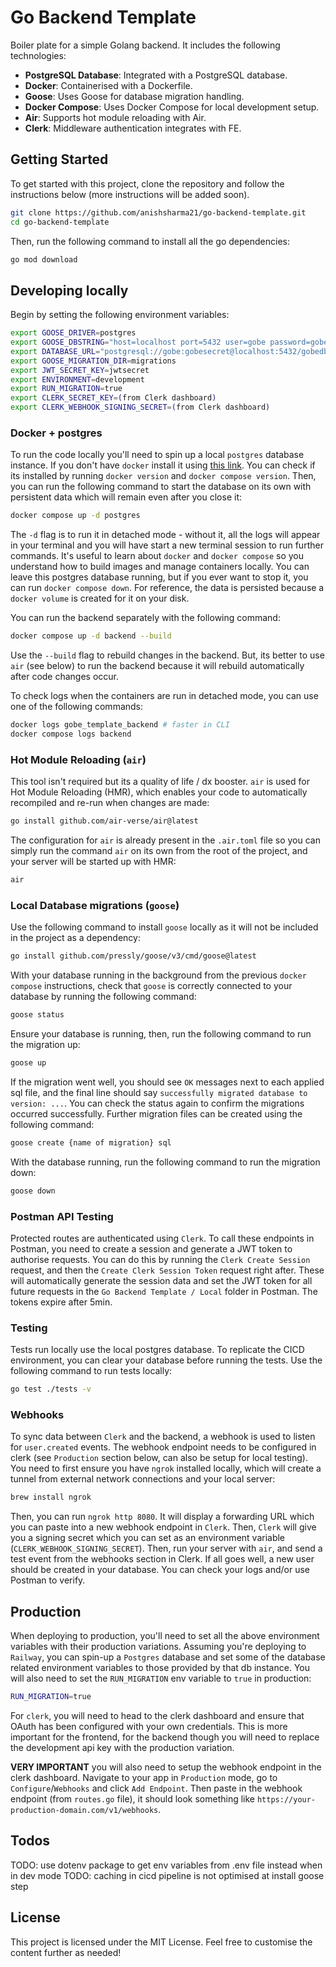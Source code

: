 # Go Backend Template

Boiler plate for a simple Golang backend. It includes the following technologies:

- **PostgreSQL Database**: Integrated with a PostgreSQL database.
- **Docker**: Containerised with a Dockerfile.
- **Goose**: Uses Goose for database migration handling.
- **Docker Compose**: Uses Docker Compose for local development setup.
- **Air**: Supports hot module reloading with Air.
- **Clerk**: Middleware authentication integrates with FE.

## Getting Started

To get started with this project, clone the repository and follow the instructions below (more instructions will be added soon).

```bash
git clone https://github.com/anishsharma21/go-backend-template.git
cd go-backend-template
```

Then, run the following command to install all the go dependencies:

```bash
go mod download
```

## Developing locally

Begin by setting the following environment variables:

```bash
export GOOSE_DRIVER=postgres
export GOOSE_DBSTRING="host=localhost port=5432 user=gobe password=gobesecret dbname=gobedb sslmode=disable"
export DATABASE_URL="postgresql://gobe:gobesecret@localhost:5432/gobedb?sslmode=disable"
export GOOSE_MIGRATION_DIR=migrations
export JWT_SECRET_KEY=jwtsecret
export ENVIRONMENT=development
export RUN_MIGRATION=true
export CLERK_SECRET_KEY=(from Clerk dashboard)
export CLERK_WEBHOOK_SIGNING_SECRET=(from Clerk dashboard)
```

### Docker + postgres

To run the code locally you'll need to spin up a local `postgres` database instance. If you don't have `docker` install it using [this link](https://docs.docker.com/desktop/). You can check if its installed by running `docker version` and `docker compose version`. Then, you can run the following command to start the database on its own with persistent data which will remain even after you close it:

```bash
docker compose up -d postgres
```

The `-d` flag is to run it in detached mode - without it, all the logs will appear in your terminal and you will have start a new terminal session to run further commands. It's useful to learn about `docker` and `docker compose` so you understand how to build images and manage containers locally. You can leave this postgres database running, but if you ever want to stop it, you can run `docker compose down`. For reference, the data is persisted because a `docker volume` is created for it on your disk.

You can run the backend separately with the following command:

```bash
docker compose up -d backend --build
```

Use the `--build` flag to rebuild changes in the backend. But, its better to use `air` (see below) to run the backend because it will rebuild automatically after code changes occur.

To check logs when the containers are run in detached mode, you can use one of the following commands:

```bash
docker logs gobe_template_backend # faster in CLI
docker compose logs backend
```

### Hot Module Reloading (`air`)

This tool isn't required but its a quality of life / dx booster. `air` is used for Hot Module Reloading (HMR), which enables your code to automatically recompiled and re-run when changes are made:

```bash
go install github.com/air-verse/air@latest
```

The configuration for `air` is already present in the `.air.toml` file so you can simply run the command `air` on its own from the root of the project, and your server will be started up with HMR:

```bash
air
```

### Local Database migrations (`goose`)

Use the following command to install `goose` locally as it will not be included in the project as a dependency:

```bash
go install github.com/pressly/goose/v3/cmd/goose@latest
```

With your database running in the background from the previous `docker compose` instructions, check that `goose` is correctly connected to your database by running the following command:

```bash
goose status
```

Ensure your database is running, then, run the following command to run the migration up:

```bash
goose up
```

If the migration went well, you should see `OK` messages next to each applied sql file, and the final line should say `successfully migrated database to version: ...`. You can check the status again to confirm the migrations occurred successfully. Further migration files can be created using the following command:

```bash
goose create {name of migration} sql
```

With the database running, run the following command to run the migration down:

```bash
goose down
```

### Postman API Testing

Protected routes are authenticated using `Clerk`. To call these endpoints in Postman, you need to create a session and generate a JWT token to authorise requests. You can do this by running the `Clerk Create Session` request, and then the `Create Clerk Session Token` request right after. These will automatically generate the session data and set the JWT token for all future requests in the `Go Backend Template / Local` folder in Postman. The tokens expire after 5min.

### Testing

Tests run locally use the local postgres database. To replicate the CICD environment, you can clear your database before running the tests. Use the following command to run tests locally:

```bash
go test ./tests -v
```

### Webhooks

To sync data between `Clerk` and the backend, a webhook is used to listen for `user.created` events. The webhook endpoint needs to be configured in clerk (see `Production` section below, can also be setup for local testing). You need to first ensure you have `ngrok` installed locally, which will create a tunnel from external network connections and your local server:

```bash
brew install ngrok
```

Then, you can run `ngrok http 8080`. It will display a forwarding URL which you can paste into a new webhook endpoint in `Clerk`. Then, `Clerk` will give you a signing secret which you can set as an environment variable (`CLERK_WEBHOOK_SIGNING_SECRET`). Then, run your server with `air`, and send a test event from the webhooks section in Clerk. If all goes well, a new user should be created in your database. You can check your logs and/or use Postman to verify.

## Production

When deploying to production, you'll need to set all the above environment variables with their production variations. Assuming you're deploying to `Railway`, you can spin-up a `Postgres` database and set some of the database related environment variables to those provided by that db instance. You will also need to set the `RUN_MIGRATION` env variable to `true` in production:

```bash
RUN_MIGRATION=true
```

For `clerk`, you will need to head to the clerk dashboard and ensure that OAuth has been configured with your own credentials. This is more important for the frontend, for the backend though you will need to replace the development api key with the production variation.

**VERY IMPORTANT** you will also need to setup the webhook endpoint in the clerk dashboard. Navigate to your app in `Production` mode, go to `Configure`/`Webhooks` and click `Add Endpoint`. Then paste in the webhook endpoint (from `routes.go` file), it should look something like `https://your-production-domain.com/v1/webhooks`.

## Todos

TODO: use dotenv package to get env variables from .env file instead when in dev mode
TODO: caching in cicd pipeline is not optimised at install goose step

## License

This project is licensed under the MIT License.
Feel free to customise the content further as needed!

